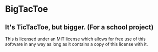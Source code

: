 # BigTacToe
## It's TicTacToe, but bigger. (For a school project)

This is licensed under an MIT license which allows for free use of this software
in any way as long as it contains a copy of this license with it.